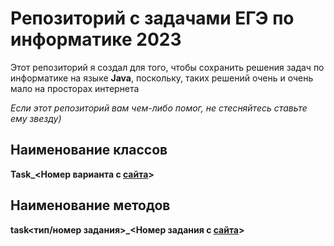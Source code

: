 # Репозиторий с задачами ЕГЭ по информатике 2023
Этот репозиторий я создал для того, чтобы сохранить решения задач по информатике на языке **Java**, поскольку, таких решений очень и очень мало на просторах интернета

*Если этот репозиторий вам чем-либо помог, не стесняйтесь ставьте ему звезду)*

## Наименование классов
**Task_<Номер варианта с [сайта](https://inf-ege.sdamgia.ru)>**
## Наименование методов
**task<тип/номер задания>_<Номер задания с [сайта](https://inf-ege.sdamgia.ru)>**